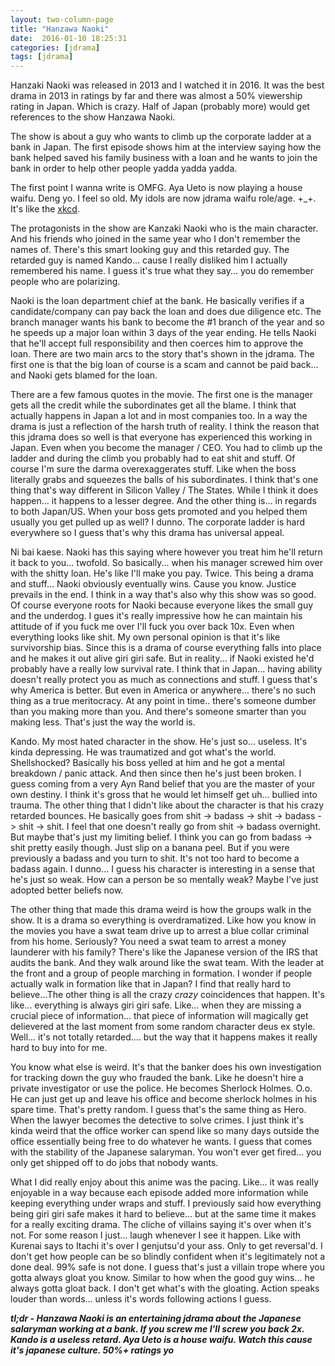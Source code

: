 ```yaml
---
layout: two-column-page 
title: "Hanzawa Naoki"
date:  2016-01-10 18:25:31
categories: [jdrama]
tags: [jdrama]
---
```

Hanzaki Naoki was released in 2013 and I watched it in 2016. It was the best drama in 2013 in ratings by far and there was almost a 50% viewership rating in Japan. Which is crazy. Half of Japan (probably more) would get references to the show Hanzawa Naoki.

The show is about a guy who wants to climb up the corporate ladder at a bank in Japan. The first episode shows him at the interview saying how the bank helped saved his family business with a loan and he wants to join the bank in order to help other people yadda yadda yadda.

The first point I wanna write is OMFG. Aya Ueto is now playing a house waifu. Deng yo. I feel so old. My idols are now jdrama waifu role/age. +_+. It's like the [xkcd](https://xkcd.com/1624/). 

The protagonists in the show are Kanzaki Naoki who is the main character. And his friends who joined in the same year who I don't remember the names of. There's this smart looking guy and this retarded guy. The retarded guy is named Kando... cause I really disliked him I actually remembered his name. I guess it's true what they say... you do remember people who are polarizing.

Naoki is the loan department chief at the bank. He basically verifies if a candidate/company can pay back the loan and does due diligence etc. The branch manager wants his bank to become the #1 branch of the year and so he speeds up a major loan within 3 days of the year ending. He tells Naoki that he'll accept full responsibility and then coerces him to approve the loan. There are two main arcs to the story that's shown in the jdrama. The first one is that the big loan of course is a scam and cannot be paid back... and Naoki gets blamed for the loan.

There are a few famous quotes in the movie. The first one is the manager gets all the credit while the subordinates get all the blame. I think that actually happens in Japan a lot and in most companies too. In a way the drama is just a reflection of the harsh truth of reality. I think the reason that this jdrama does so well is that everyone has experienced this working in Japan. Even when you become the manager / CEO. You had to climb up the ladder and during the climb you probably had to eat shit and stuff. Of course I'm sure the darma overexaggerates stuff. Like when the boss literally grabs and squeezes the balls of his subordinates. I think that's one thing that's way different in Silicon Valley / The States. While I think it does happen... it happens to a lesser degree. And the other thing is... in regards to both Japan/US. When your boss gets promoted and you helped them usually you get pulled up as well? I dunno. The corporate ladder is hard everywhere so I guess that's why this drama has universal appeal.

Ni bai kaese. Naoki has this saying where however you treat him he'll return it back to you... twofold. So basically... when his manager screwed him over with the shitty loan. He's like I'll make you pay. Twice. This being a drama and stuff... Naoki obviously eventually wins. Cause you know. Justice prevails in the end. I think in a way that's also why this show was so good. Of course everyone roots for Naoki because everyone likes the small guy and the underdog. I gues it's really impressive how he can maintain his attitude of if you fuck me over I'll fuck you over back 10x. Even when everything looks like shit. My own personal opinion is that it's like survivorship bias. Since this is a drama of course everything falls into place and he makes it out alive giri giri safe. But in reality... if Naoki existed he'd probably have a really low survival rate. I think that in Japan... having ability doesn't really protect you as much as connections and stuff. I guess that's why America is better. But even in America or anywhere... there's no such thing as a true meritocracy. At any point in time.. there's someone dumber than you making more than you. And there's someone smarter than you making less. That's just the way the world is. 

Kando. My most hated character in the show. He's just so... useless. It's kinda depressing. He was traumatized and got what's the world. Shellshocked? Basically his boss yelled at him and he got a mental breakdown / panic attack. And then since then he's just been broken. I guess coming from a very Ayn Rand belief that you are the master of your own destiny. I think it's gross that he would let himself get uh... bullied into trauma. The other thing that I didn't like about the character is that his crazy retarded bounces. He basically goes from shit -> badass -> shit -> badass -> shit -> shit. I feel that one doesn't really go from shit -> badass overnight. But maybe that's just my limiting belief. I think you can go from badass -> shit pretty easily though. Just slip on a banana peel. But if you were previously a badass and you turn to shit. It's not too hard to become a badass again. I dunno... I guess his character is interesting in a sense that he's just so weak. How can a person be so mentally weak? Maybe I've just adopted better beliefs now.

The other thing that made this drama weird is how the groups walk in the show. It is a drama so everything is overdramatized. Like how you know in the movies you have a swat team drive up to arrest a blue collar criminal from his home. Seriously? You need a swat team to arrest a money launderer with his family? There's like the Japanese version of the IRS that audits the bank. And they walk around like the swat team. With the leader at the front and a group of people marching in formation. I wonder if people actually walk in formation like that in Japan? I find that really hard to believe...The other thing is all the crazy *crazy* coincidences that happen. It's like... everything is always giri giri safe. Like... when they are missing a crucial piece of information... that piece of information will magically get delievered at the last moment from some random character deus ex style. Well... it's not totally retarded.... but the way that it happens makes it really hard to buy into for me.

You know what else is weird. It's that the banker does his own investigation for tracking down the guy who frauded the bank. Like he doesn't hire a private investigator or use the police. He becomes Sherlock Holmes. O.o. He can just get up and leave his office and become sherlock holmes in his spare time. That's pretty random. I guess that's the same thing as Hero. When the lawyer becomes the detective to solve crimes. I just think it's kinda weird that the office worker can spend like so many days outside the office essentially being free to do whatever he wants. I guess that comes with the stability of the Japanese salaryman. You won't ever get fired... you only get shipped off to do jobs that nobody wants.

What I did really enjoy about this anime was the pacing. Like... it was really enjoyable in a way because each episode added more information while keeping everything under wraps and stuff. I previously said how everything being giri giri safe makes it hard to believe... but at the same time it makes for a really exciting drama. The cliche of villains saying it's over when it's not. For some reason I just... laugh whenever I see it happen. Like with Kurenai says to Itachi it's over I genjutsu'd your ass. Only to get reversal'd. I don't get how people can be so blindly confident when it's legitimately not a done deal. 99% safe is not done. I guess that's just a villain trope where you gotta always gloat you know. Similar to how when the good guy wins... he always gotta gloat back. I don't get what's with the gloating. Action speaks louder than words... unless it's words following actions I guess.

***tl;dr - Hanzawa Naoki is an entertaining jdrama about the Japanese salaryman working at a bank. If you screw me I'll screw you back 2x. Kando is a useless retard. Aya Ueto is a house waifu. Watch this cause it's japanese culture. 50%+ ratings yo***


